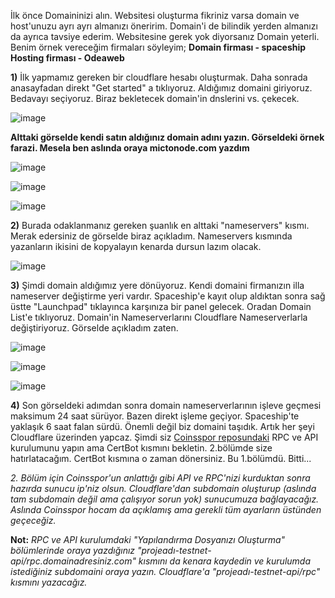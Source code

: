 İlk önce Domaininizi alın. Websitesi oluşturma fikriniz varsa domain ve host'unuzu ayrı ayrı almanızı öneririm. Domain'i de bilindik yerden almanızı da ayrıca tavsiye ederim. Websitesine gerek yok diyorsanız Domain yeterli.
Benim örnek vereceğim firmaları söyleyim; **Domain firması - spaceship** **Hosting firması - Odeaweb**

**1)** İlk yapmamız gereken bir cloudflare hesabı oluşturmak. Daha sonrada anasayfadan direkt "Get started" a tıklıyoruz. Aldığımız domaini giriyoruz. Bedavayı seçiyoruz. Biraz bekletecek domain'in dnslerini vs. çekecek.

![image](https://github.com/user-attachments/assets/bf2bb996-9db2-4c5a-827d-ca8bf0aba671)


**Alttaki görselde kendi satın aldığınız domain adını yazın. Görseldeki örnek farazi. Mesela ben aslında oraya mictonode.com yazdım**

![image](https://github.com/user-attachments/assets/e90f4289-22ed-4b3e-97d9-c18ed86a7ab9)

![image](https://github.com/user-attachments/assets/6288d275-dbf3-42c6-8076-85ea1e8e3093)

![image](https://github.com/user-attachments/assets/02c79f3f-dbef-41d7-bd20-4be130ed66fe)

**2)** Burada odaklanmanız gereken şuanlık en alttaki "nameservers" kısmı. Merak edersiniz de görselde biraz açıkladım. Nameservers kısmında yazanların ikisini de kopyalayın kenarda dursun lazım olacak.

![image](https://github.com/user-attachments/assets/b8a3a6e5-1b6b-499d-a4b3-8e4d7be96102)

**3)** Şimdi domain aldığımız yere dönüyoruz. Kendi domaini firmanızın illa nameserver değiştirme yeri vardır. Spaceship'e kayıt olup aldıktan sonra sağ üstte "Launchpad" tıklayınca karşınıza bir panel gelecek. Oradan Domain List'e tıklıyoruz. Domain'in Nameserverlarını Cloudflare Nameserverlarla değiştiriyoruz. Görselde açıkladım zaten.

![image](https://github.com/user-attachments/assets/2f8aa75f-1a04-4995-84ad-904d9a71529b)

![image](https://github.com/user-attachments/assets/c3a3656e-6572-48d5-923f-62ea3b46cb90)

![image](https://github.com/user-attachments/assets/46ac6959-e33f-4e15-926c-7a61d75179b1)

**4)** Son görseldeki adımdan sonra domain nameserverlarının işleve geçmesi maksimum 24 saat sürüyor. Bazen direkt işleme geçiyor. Spaceship'te yaklaşık 6 saat falan sürdü. Önemli değil biz domaini taşıdık. Artık her şeyi Cloudflare üzerinden yapcaz. Şimdi siz [Coinsspor reposundaki](https://github.com/coinsspor/crossfi/blob/main/Crossfi%20Rpc%20ve%20Api%20Kurulumu.md) RPC ve API kurulumunu yapın ama CertBot kısmını bekletin. 2.bölümde size hatırlatacağım. CertBot kısmına o zaman dönersiniz. Bu 1.bölümdü. Bitti...

*2. Bölüm için Coinsspor'un anlattığı gibi API ve RPC'nizi kurduktan sonra hazırda sunucu ip'niz olsun. Cloudflare'dan subdomain oluşturup (aslında tam subdomain değil ama çalışıyor sorun yok) sunucumuza bağlayacağız. Aslında Coinsspor hocam da açıklamış ama gerekli tüm ayarların üstünden geçeceğiz.*

**Not:** *RPC ve API kurulumdaki "Yapılandırma Dosyanızı Oluşturma" bölümlerinde oraya yazdığınız "projeadı-testnet-api/rpc.domainadresiniz.com" kısmını da kenara kaydedin ve kurulumda istediğiniz subdomaini oraya yazın. Cloudflare'a "projeadı-testnet-api/rpc" kısmını yazacağız.*
